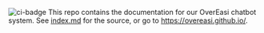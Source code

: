 ![ci-badge](https://github.com/overeasi/overeasi/workflows/ci-overeasi-covid19-chatbot/badge.svg)
This repo contains the documentation for our OverEasi chatbot system. See [index.md](https://github.com/overeasi/overeasi/blob/main/index.md) for the source, or go to https://overeasi.github.io/.
